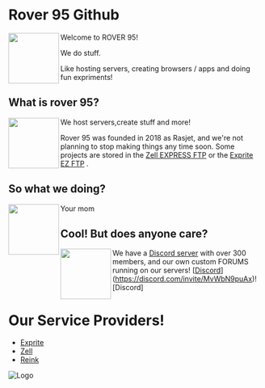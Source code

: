 # Rover 95 Github

[<img align="left" height="100" src="https://zell.vercel.app/resource/images/rover95l.png">](https://rover95.vercel.app/)

Welcome to ROVER 95!

We do stuff.

Like hosting servers, creating browsers / apps and doing fun expriments!

## What is rover 95?
[<img align="left" height="100" src="https://zell.vercel.app/resource/images/rover95l.png">](https://rover95.vercel.app/)

We host servers,create stuff and more!

Rover 95 was founded in 2018 as Rasjet, and we're not planning to stop making things any time soon. Some projects are stored in the [Zell EXPRESS FTP](https://zell.vercel.app) or the [Exprite EZ FTP](https://exprite.vercel.app) .

## So what we doing?
[<img align="left" height="100" src="https://zell.vercel.app/resource/images/rover95l.png">](https://rover95.vercel.app/)

Your mom 

## Cool! But does anyone care?
[<img align="left" height="100" src="https://zell.vercel.app/resource/images/rover95l.png">](https://rover95.vercel.app/)

We have a [Discord server](https://discord.com/invite/MvWbN9puAx) with over 300 members, and our own custom FORUMS running on our servers!
 [[Discord](https://img.shields.io/discord/974363818543173692?color=5865f2&label=chat&logo=discord&logoColor=7289da)](https://discord.com/invite/MvWbN9puAx)![Discord]


# Our Service Providers!

 - [Exprite](https://exprite.vercel.app)
 - [Zell](https://zell.vercel.app)
 - [Reink](https://reink.vercel.app)


![Logo](https://zell.vercel.app/resource/images/rover95l.png)

